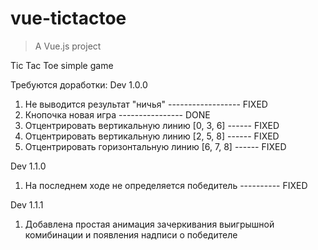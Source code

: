 # vue-tictactoe

> A Vue.js project

Tic Tac Toe simple game

Требуются доработки:
Dev 1.0.0 <br>
1. Не выводится результат "ничья" ------------------ FIXED
2. Кнопочка новая игра ---------------- DONE
3. Отцентрировать вертикальную линию [0, 3, 6] ------ FIXED
4. Отцентрировать вертикальную линию [2, 5, 8] ------ FIXED
5. Отцентрировать горизонтальную линию [6, 7, 8] ------ FIXED

Dev 1.1.0 <br>
1. На последнем ходе не определяется победитель ---------- FIXED

Dev 1.1.1 <br>
1. Добавлена простая анимация зачеркивания выигрышной комибинации и появления надписи о победителе


